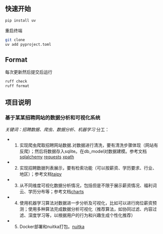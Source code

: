 ## 快速开始
```bash
pip install uv
```
重启终端
```bash
git clone 
uv add pyproject.toml
```

## Format
每次更新然后提交后运行
```bash
ruff check
ruff format
```

## 项目说明
### 基于某某招聘网站的数据分析和可视化系统
*关键词：招聘数据、爬虫、数据分析、机器学习*
分工：
- 1. 实现爬虫爬取招聘网站数据.对数据进行清洗，要有清洗步骤体现（网站有反爬）；然后将数据存入sqlite。在db_model对数据建模。参考文档[sqlalchemy](https://docs.sqlalchemy.org/en/20/orm/quickstart.html) [requests](https://pypi.org/project/requests/) [xpath](https://lxml.de/xpathxslt.html)
- 2. 实现招聘数据列表展示，要有检索功能（可以按薪资、学历要求、行业、地区）；参考文档[taipy](https://docs.taipy.io/en/latest/getting_started/)
- 3. 从不同维度可视化数据分析情况，包括但是不限于展示薪资情况、福利词云、学历分布等；参考文档[charts](https://docs.taipy.io/en/latest/gallery/visualization/2_covid_dashboard/)
- 4. 使用机器学习算法对数据进一步分析及可视化，比如可以进行岗位薪资预测；使用多种算法完成数据分析可视化（推荐算法，如协同过滤、内容过滤、深度学习等，以根据用户的行为和兴趣生成个性化推荐）
- 5. Docker部署和nuitka打包。[nuitka](https://nuitka.net/)